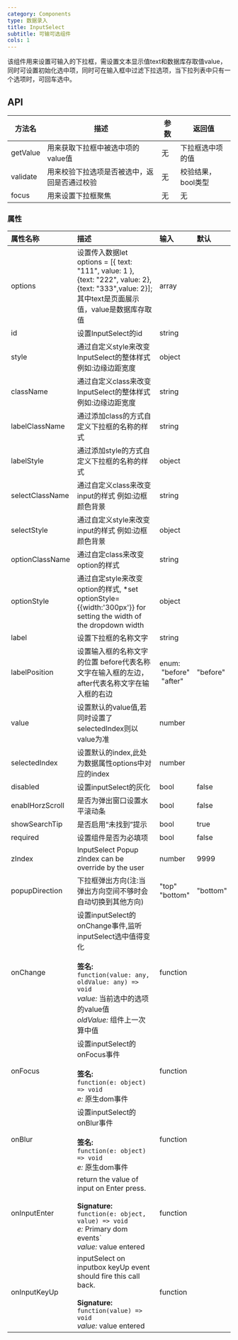 ```yaml
---
category: Components
type: 数据录入
title: InputSelect
subtitle: 可输可选组件
cols: 1
---
```


该组件用来设置可输入的下拉框，需设置文本显示值text和数据库存取值value，同时可设置初始化选中项，同时可在输入框中过滤下拉选项，当下拉列表中只有一个选项时，可回车选中。

## API

|方法名|描述|参数|返回值|
|---|---|---|---|
|getValue|用来获取下拉框中被选中项的value值|无|下拉框选中项的值|
|validate|用来校验下拉选项是否被选中，返回是否通过校验|无|校验结果，bool类型|
|focus|用来设置下拉框聚焦|无|无|

### 属性

| 属性名称 | 描述 | 输入 | 默认 |
|:-----|:-----|:-----|:-----|
| options |  设置传入数据let options = [{ text: "111", value: 1 }, {text: "222", value: 2}, {text: "333",value: 2}]; <br>其中text是页面展示值，value是数据库存取值 | array |  |
| id |  设置InputSelect的id | string |  |
| style |  通过自定义style来改变InputSelect的整体样式 例如:边缘边距宽度 | object |  |
| className |  通过自定义class来改变InputSelect的整体样式 例如:边缘边距宽度 | string |  |
| labelClassName |  通过添加class的方式自定义下拉框的名称的样式 | string |  |
| labelStyle |  通过添加style的方式自定义下拉框的名称的样式 | object |  |
| selectClassName |  通过自定义class来改变input的样式 例如:边框颜色背景 | string |  |
| selectStyle |  通过自定义style来改变input的样式 例如:边框颜色背景 | object |  |
| optionClassName |  通过自定class来改变option的样式 | string |  |
| optionStyle |  通过自定style来改变option的样式, *set optionStyle={{width:'300px'}} for setting the width of the dropdown width | object |  |
| label |  设置下拉框的名称文字 | string |  |
| labelPosition |  设置输入框的名称文字的位置 before代表名称文字在输入框的左边，after代表名称文字在输入框的右边 | enum:<br>&nbsp;"before"<br>&nbsp;"after"<br> | "before" |
| value |  设置默认的value值,若同时设置了selectedIndex则以value为准 | number |  |
| selectedIndex |  设置默认的index,此处为数据属性options中对应的index | number |  |
| disabled |  设置inputSelect的灰化 | bool | false |
| enablHorzScroll | 是否为弹出窗口设置水平滚动条 | bool | false |
| showSearchTip |  是否启用“未找到”提示 | bool | true |
| required |  设置组件是否为必填项 | bool | false |
| zIndex | InputSelect Popup zIndex can be override by the user  | number | 9999 |
| popupDirection |  下拉框弹出方向(注:当弹出方向空间不够时会自动切换到其他方向) | "top"<br>"bottom" | "bottom" |
| onChange |  设置inputSelect的onChange事件,监听inputSelect选中值得变化<br><br>**签名:**<br>`function(value: any, oldValue: any) => void`<br>*value:* 当前选中的选项的value值<br>*oldValue:* 组件上一次算中值 | function |  |
| onFocus |  设置inputSelect的onFocus事件<br><br>**签名:**<br>`function(e: object) => void`<br>*e:* 原生dom事件 | function |  |
| onBlur |  设置inputSelect的onBlur事件<br><br>**签名:**<br>`function(e: object) => void`<br>*e:* 原生dom事件 | function |  |
| onInputEnter |  return the  value of input on Enter press. <br><br>**Signature:**<br>`function(e: object, value) => void`<br>*e:* Primary dom events`<br>*value:* value entered| function |  |
| onInputKeyUp |  inputSelect on inputbox keyUp event should fire this call back.<br><br>**Signature:**<br>`function(value) => void`<br>*value:* value entered | function |  |
